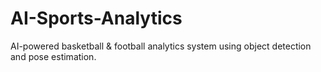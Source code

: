 # AI-Sports-Analytics
AI-powered basketball &amp; football analytics system using object detection and pose estimation.
